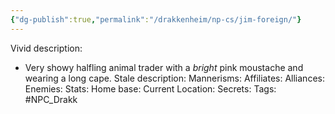 ```yaml
---
{"dg-publish":true,"permalink":"/drakkenheim/np-cs/jim-foreign/"}
---
```


Vivid description: 
- Very showy halfling animal trader with a *bright* pink moustache and wearing a long cape.
Stale description: 
Mannerisms: 
Affiliates: 
Alliances: 
Enemies: 
Stats: 
Home base: 
Current Location: 
Secrets: 
Tags: #NPC_Drakk 